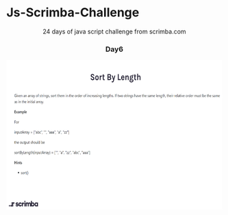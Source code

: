 
  # Js-Scrimba-Challenge
<p align="center">
24 days of java script challenge from scrimba.com
  </p>
<h3 align="center">
 Day6 
  </h3>
<p align="center">
<img src="./Day6.png" width="600" height="350">
  </p>
